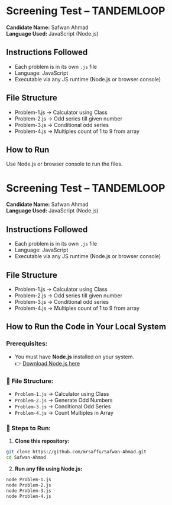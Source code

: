# Screening Test – TANDEMLOOP

**Candidate Name:** Safwan Ahmad  
**Language Used:** JavaScript (Node.js)

## Instructions Followed
- Each problem is in its own `.js` file
- Language: JavaScript
- Executable via any JS runtime (Node.js or browser console)

## File Structure
- Problem-1.js → Calculator using Class
- Problem-2.js → Odd series till given number
- Problem-3.js → Conditional odd series
- Problem-4.js → Multiples count of 1 to 9 from array

## How to Run
Use Node.js or browser console to run the files.

# Screening Test – TANDEMLOOP

**Candidate Name:** Safwan Ahmad  
**Language Used:** JavaScript (Node.js)

## Instructions Followed
- Each problem is in its own `.js` file
- Language: JavaScript
- Executable via any JS runtime (Node.js or browser console)

## File Structure
- Problem-1.js → Calculator using Class
- Problem-2.js → Odd series till given number
- Problem-3.js → Conditional odd series
- Problem-4.js → Multiples count of 1 to 9 from array

## How to Run the Code in Your Local System

###  Prerequisites:
- You must have **Node.js** installed on your system.  
  👉 [Download Node.js here](https://nodejs.org/)

### 📁 File Structure:
- `Problem-1.js` → Calculator using Class
- `Problem-2.js` → Generate Odd Numbers
- `Problem-3.js` → Conditional Odd Series
- `Problem-4.js` → Count Multiples in Array

### 🚀 Steps to Run:

1. **Clone this repository:**
```bash
git clone https://github.com/mrsaffu/Safwan-Ahmad.git
cd Safwan-Ahmad

```

2. **Run any file using Node.js:**
```bash
node Problem-1.js
node Problem-2.js
node Problem-3.js
node Problem-4.js
